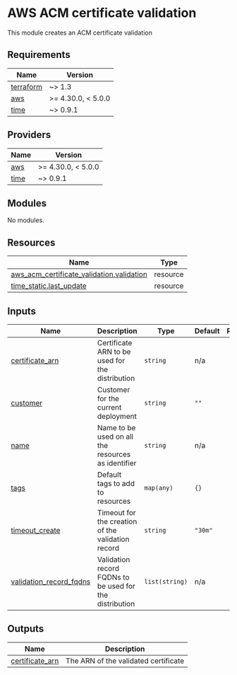 # AWS ACM certificate validation

This module creates an ACM certificate validation

<!-- BEGINNING OF PRE-COMMIT-TERRAFORM DOCS HOOK -->
## Requirements

| Name | Version |
|------|---------|
| <a name="requirement_terraform"></a> [terraform](#requirement\_terraform) | ~> 1.3 |
| <a name="requirement_aws"></a> [aws](#requirement\_aws) | >= 4.30.0, < 5.0.0 |
| <a name="requirement_time"></a> [time](#requirement\_time) | ~> 0.9.1 |

## Providers

| Name | Version |
|------|---------|
| <a name="provider_aws"></a> [aws](#provider\_aws) | >= 4.30.0, < 5.0.0 |
| <a name="provider_time"></a> [time](#provider\_time) | ~> 0.9.1 |

## Modules

No modules.

## Resources

| Name | Type |
|------|------|
| [aws_acm_certificate_validation.validation](https://registry.terraform.io/providers/hashicorp/aws/latest/docs/resources/acm_certificate_validation) | resource |
| [time_static.last_update](https://registry.terraform.io/providers/hashicorp/time/latest/docs/resources/static) | resource |

## Inputs

| Name | Description | Type | Default | Required |
|------|-------------|------|---------|:--------:|
| <a name="input_certificate_arn"></a> [certificate\_arn](#input\_certificate\_arn) | Certificate ARN to be used for the distribution | `string` | n/a | yes |
| <a name="input_customer"></a> [customer](#input\_customer) | Customer for the current deployment | `string` | `""` | no |
| <a name="input_name"></a> [name](#input\_name) | Name to be used on all the resources as identifier | `string` | n/a | yes |
| <a name="input_tags"></a> [tags](#input\_tags) | Default tags to add to resources | `map(any)` | `{}` | no |
| <a name="input_timeout_create"></a> [timeout\_create](#input\_timeout\_create) | Timeout for the creation of the validation record | `string` | `"30m"` | no |
| <a name="input_validation_record_fqdns"></a> [validation\_record\_fqdns](#input\_validation\_record\_fqdns) | Validation record FQDNs to be used for the distribution | `list(string)` | n/a | yes |

## Outputs

| Name | Description |
|------|-------------|
| <a name="output_certificate_arn"></a> [certificate\_arn](#output\_certificate\_arn) | The ARN of the validated certificate |
<!-- END OF PRE-COMMIT-TERRAFORM DOCS HOOK -->
